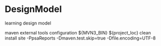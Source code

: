 # DesignModel
learning design model


maven external tools configuration
${MVN3_BIN}
${project_loc}
clean install site -PpsaReports -Dmaven.test.skip=true -Dfile.encoding=UTF-8
